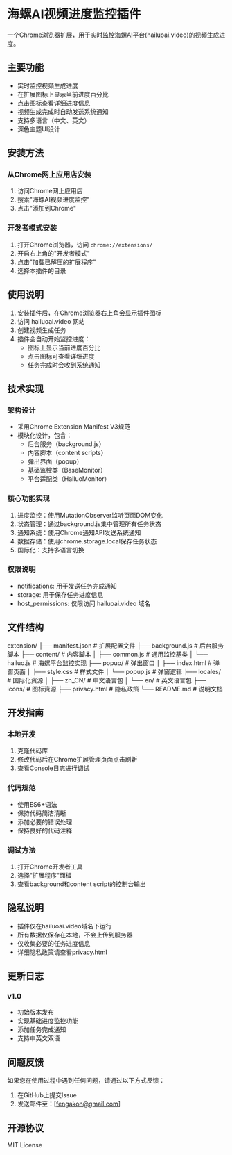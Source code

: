 # 海螺AI视频进度监控插件

一个Chrome浏览器扩展，用于实时监控海螺AI平台(hailuoai.video)的视频生成进度。

## 主要功能

- 实时监控视频生成进度
- 在扩展图标上显示当前进度百分比
- 点击图标查看详细进度信息
- 视频生成完成时自动发送系统通知
- 支持多语言（中文、英文）
- 深色主题UI设计

## 安装方法

### 从Chrome网上应用店安装
1. 访问Chrome网上应用店
2. 搜索"海螺AI视频进度监控"
3. 点击"添加到Chrome"

### 开发者模式安装
1. 打开Chrome浏览器，访问 `chrome://extensions/`
2. 开启右上角的"开发者模式"
3. 点击"加载已解压的扩展程序"
4. 选择本插件的目录

## 使用说明

1. 安装插件后，在Chrome浏览器右上角会显示插件图标
2. 访问 hailuoai.video 网站
3. 创建视频生成任务
4. 插件会自动开始监控进度：
   - 图标上显示当前进度百分比
   - 点击图标可查看详细进度
   - 任务完成时会收到系统通知

## 技术实现

### 架构设计
- 采用Chrome Extension Manifest V3规范
- 模块化设计，包含：
  - 后台服务（background.js）
  - 内容脚本（content scripts）
  - 弹出界面（popup）
  - 基础监控类（BaseMonitor）
  - 平台适配类（HailuoMonitor）

### 核心功能实现
1. 进度监控：使用MutationObserver监听页面DOM变化
2. 状态管理：通过background.js集中管理所有任务状态
3. 通知系统：使用Chrome通知API发送系统通知
4. 数据存储：使用chrome.storage.local保存任务状态
5. 国际化：支持多语言切换

### 权限说明
- notifications: 用于发送任务完成通知
- storage: 用于保存任务进度信息
- host_permissions: 仅限访问 hailuoai.video 域名

## 文件结构 
extension/
├── manifest.json # 扩展配置文件
├── background.js # 后台服务脚本
├── content/ # 内容脚本
│ ├── common.js # 通用监控基类
│ └── hailuo.js # 海螺平台监控实现
├── popup/ # 弹出窗口
│ ├── index.html # 弹窗页面
│ ├── style.css # 样式文件
│ └── popup.js # 弹窗逻辑
├── locales/ # 国际化资源
│ ├── zh_CN/ # 中文语言包
│ └── en/ # 英文语言包
├── icons/ # 图标资源
├── privacy.html # 隐私政策
└── README.md # 说明文档

## 开发指南

### 本地开发
1. 克隆代码库
2. 修改代码后在Chrome扩展管理页面点击刷新
3. 查看Console日志进行调试

### 代码规范
- 使用ES6+语法
- 保持代码简洁清晰
- 添加必要的错误处理
- 保持良好的代码注释

### 调试方法
1. 打开Chrome开发者工具
2. 选择"扩展程序"面板
3. 查看background和content script的控制台输出

## 隐私说明

- 插件仅在hailuoai.video域名下运行
- 所有数据仅保存在本地，不会上传到服务器
- 仅收集必要的任务进度信息
- 详细隐私政策请查看privacy.html

## 更新日志

### v1.0
- 初始版本发布
- 实现基础进度监控功能
- 添加任务完成通知
- 支持中英文双语

## 问题反馈

如果您在使用过程中遇到任何问题，请通过以下方式反馈：
1. 在GitHub上提交Issue
2. 发送邮件至：[fengakon@gmail.com]

## 开源协议

MIT License